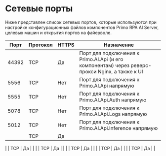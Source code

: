 # Сетевые порты

Ниже представлен список сетевых портов, которые используются при настройке конфигурационных файлов компонентов Primo RPA AI Server, целевых машин и открытия портов на файерволе.

| Порт  | Протокол  | HTTPS  | Назначение                                                         | 
| ----- | --------- | ------ | ------------------------------------------------------------------ |
| 44392 | TCP       | Да     | Порт для подключения к Primo.AI.Api (и его компонентам) через реверс-прокси Nginx, а также к UI |
| 5556  | TCP       | Нет    | Порт для подключения к Primo.AI.Api напрямую                       |
| 5555  | TCP       | Нет    | Порт для подключения к Primo.AI.Api.Auth напрямую                  |
| 5078  | TCP       | Нет    | Порт для подключения к Primo.AI.Api.Logs напрямую                  |
| 5012  | TCP       | Нет    | Порт для подключения к Primo.AI.Api.Inference напрямую             |
|   | TCP       | Да     |  |

|  | TCP  | Да     |  |
|    | TCP       | Да     |                                       |
|    | TCP       | Да     |                                        |
|   | TCP       | Да     |                            |
|    | TCP       | Да     |                                       |
